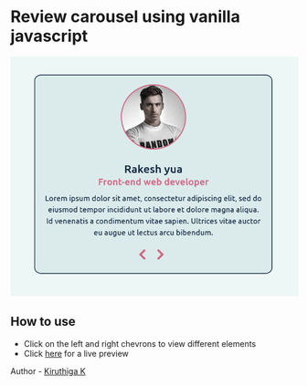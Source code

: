 # Review carousel using vanilla javascript

![](./screenshot.png)

## How to use
- Click on the left and right chevrons to view different elements
- Click [here](https://kiruanime2003.github.io/reviews/) for a live preview

Author - [Kiruthiga K](https://kiruanime2003.gitlab.io/)
